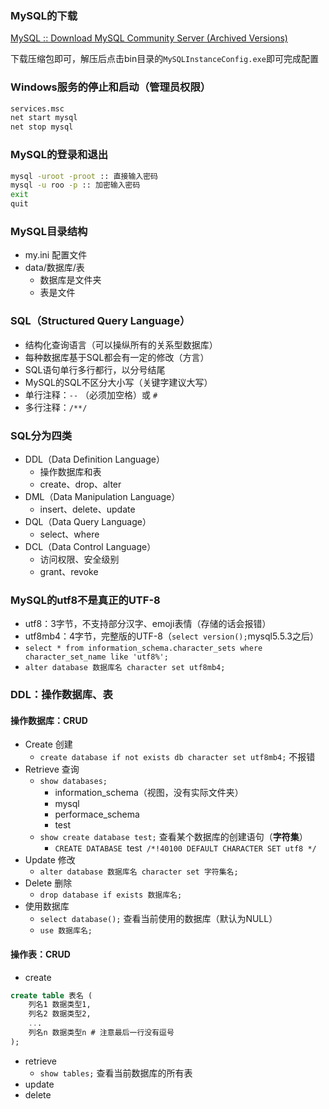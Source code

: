 ### MySQL的下载

[MySQL :: Download MySQL Community Server (Archived Versions)](https://downloads.mysql.com/archives/community/)

下载压缩包即可，解压后点击bin目录的`MySQLInstanceConfig.exe`即可完成配置

### Windows服务的停止和启动（管理员权限）

```cmd
services.msc
net start mysql
net stop mysql
```

### MySQL的登录和退出

```cmd
mysql -uroot -proot :: 直接输入密码
mysql -u roo -p :: 加密输入密码
exit
quit
```

### MySQL目录结构

* my.ini 配置文件
* data/数据库/表
  * 数据库是文件夹
  * 表是文件

### SQL（Structured Query Language）

* 结构化查询语言（可以操纵所有的关系型数据库）
* 每种数据库基于SQL都会有一定的修改（方言）
* SQL语句单行多行都行，以分号结尾
* MySQL的SQL不区分大小写（关键字建议大写）
* 单行注释：`--` （必须加空格）或 `#`
* 多行注释：`/**/`

### SQL分为四类

* DDL（Data Definition Language）
  * 操作数据库和表
  * create、drop、alter
* DML（Data Manipulation Language）
  * insert、delete、update
* DQL（Data Query Language）
  * select、where
* DCL（Data Control Language）
  * 访问权限、安全级别
  * grant、revoke

### MySQL的utf8不是真正的UTF-8

* utf8：3字节，不支持部分汉字、emoji表情（存储的话会报错）
* utf8mb4：4字节，完整版的UTF-8（`select version();`mysql5.5.3之后）
* `select * from information_schema.character_sets where character_set_name like 'utf8%';`
* `alter database 数据库名 character set utf8mb4;`

### DDL：操作数据库、表

#### 操作数据库：CRUD

* Create 创建
  * `create database if not exists db character set utf8mb4;` 不报错
* Retrieve 查询
  * `show databases;`
    * information_schema（视图，没有实际文件夹）
    * mysql
    * performace_schema
    * test
  * `show create database test;` 查看某个数据库的创建语句（**字符集**）
    * `CREATE DATABASE `test` /*!40100 DEFAULT CHARACTER SET utf8 */`
* Update 修改
  * `alter database 数据库名 character set 字符集名;`
* Delete 删除
  * `drop database if exists 数据库名;`
* 使用数据库
  * `select database();` 查看当前使用的数据库（默认为NULL）
  * `use 数据库名;`

#### 操作表：CRUD

* create
```sql
create table 表名 (
	列名1 数据类型1,
	列名2 数据类型2,
    ...
	列名n 数据类型n # 注意最后一行没有逗号
);
```
* retrieve
  * `show tables;` 查看当前数据库的所有表
* update
* delete